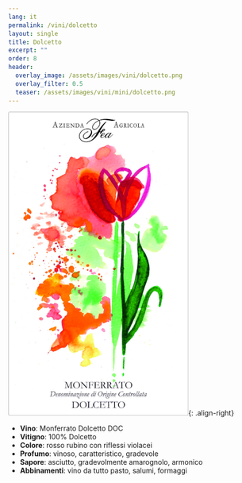 ```yaml
---
lang: it
permalink: /vini/dolcetto
layout: single
title: Dolcetto
excerpt: "" 
order: 8
header:
  overlay_image: /assets/images/vini/dolcetto.png
  overlay_filter: 0.5
  teaser: /assets/images/vini/mini/dolcetto.png
---
```

![Dolcetto](/assets/images/vini/dolcetto.png){: .align-right}

- **Vino**: Monferrato Dolcetto DOC
- **Vitigno**: 100% Dolcetto 
- **Colore**: rosso rubino con riflessi violacei 
- **Profumo**: vinoso, caratteristico, gradevole
- **Sapore**: asciutto, gradevolmente amarognolo, armonico
- **Abbinamenti**: vino da tutto pasto, salumi, formaggi
